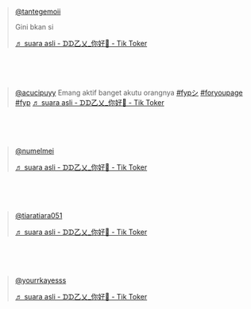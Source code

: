 
<blockquote class="tiktok-embed" cite="https://www.tiktok.com/@tantegemoii/video/7122825572417342747" data-video-id="7122825572417342747" style="max-width: 605px;min-width: 325px;" > <section> <a target="_blank" title="@tantegemoii" href="https://www.tiktok.com/@tantegemoii?refer=embed">@tantegemoii</a> <p>Gini bkan si</p> <a target="_blank" title="♬ suara asli - ᗪᗪ乙乂_你好🔅 - Tik Toker" href="https://www.tiktok.com/music/suara-asli-ᗪᗪ乙乂你好🔅-7114929296976907034?refer=embed">♬ suara asli - ᗪᗪ乙乂_你好🔅 - Tik Toker</a> </section> </blockquote> <script async src="https://www.tiktok.com/embed.js"></script> <br/><br/><br/>

<blockquote class="tiktok-embed" cite="https://www.tiktok.com/@acucipuyy/video/7123975992619683098" data-video-id="7123975992619683098" style="max-width: 605px;min-width: 325px;" > <section> <a target="_blank" title="@acucipuyy" href="https://www.tiktok.com/@acucipuyy?refer=embed">@acucipuyy</a> Emang aktif banget akutu orangnya <a title="fypシ" target="_blank" href="https://www.tiktok.com/tag/fyp%E3%82%B7?refer=embed">#fypシ</a> <a title="foryoupage" target="_blank" href="https://www.tiktok.com/tag/foryoupage?refer=embed">#foryoupage</a> <a title="fyp" target="_blank" href="https://www.tiktok.com/tag/fyp?refer=embed">#fyp</a> <a target="_blank" title="♬ suara asli - ᗪᗪ乙乂_你好🔅 - Tik Toker" href="https://www.tiktok.com/music/suara-asli-ᗪᗪ乙乂你好🔅-7114929296976907034?refer=embed">♬ suara asli - ᗪᗪ乙乂_你好🔅 - Tik Toker</a> </section> </blockquote> <script async src="https://www.tiktok.com/embed.js"></script> <br/><br/><br/>

<blockquote class="tiktok-embed" cite="https://www.tiktok.com/@numelmei/video/7122661261069896987" data-video-id="7122661261069896987" style="max-width: 605px;min-width: 325px;" > <section> <a target="_blank" title="@numelmei" href="https://www.tiktok.com/@numelmei?refer=embed">@numelmei</a> <p></p> <a target="_blank" title="♬ suara asli - ᗪᗪ乙乂_你好🔅 - Tik Toker" href="https://www.tiktok.com/music/suara-asli-ᗪᗪ乙乂你好🔅-7114929296976907034?refer=embed">♬ suara asli - ᗪᗪ乙乂_你好🔅 - Tik Toker</a> </section> </blockquote> <script async src="https://www.tiktok.com/embed.js"></script> <br/><br/><br/>

<blockquote class="tiktok-embed" cite="https://www.tiktok.com/@tiaratiara051/video/7126185715876089114" data-video-id="7126185715876089114" style="max-width: 605px;min-width: 325px;" > <section> <a target="_blank" title="@tiaratiara051" href="https://www.tiktok.com/@tiaratiara051?refer=embed">@tiaratiara051</a> <p></p> <a target="_blank" title="♬ suara asli - ᗪᗪ乙乂_你好🔅 - Tik Toker" href="https://www.tiktok.com/music/suara-asli-ᗪᗪ乙乂你好🔅-7114929296976907034?refer=embed">♬ suara asli - ᗪᗪ乙乂_你好🔅 - Tik Toker</a> </section> </blockquote> <script async src="https://www.tiktok.com/embed.js"></script> <br/><br/><br/>

<blockquote class="tiktok-embed" cite="https://www.tiktok.com/@yourrkayesss/video/7122480757234240795" data-video-id="7122480757234240795" style="max-width: 605px;min-width: 325px;" > <section> <a target="_blank" title="@yourrkayesss" href="https://www.tiktok.com/@yourrkayesss?refer=embed">@yourrkayesss</a> <p></p> <a target="_blank" title="♬ suara asli - ᗪᗪ乙乂_你好🔅 - Tik Toker" href="https://www.tiktok.com/music/suara-asli-ᗪᗪ乙乂你好🔅-7114929296976907034?refer=embed">♬ suara asli - ᗪᗪ乙乂_你好🔅 - Tik Toker</a> </section> </blockquote> <script async src="https://www.tiktok.com/embed.js"></script> <br/><br/><br/>

